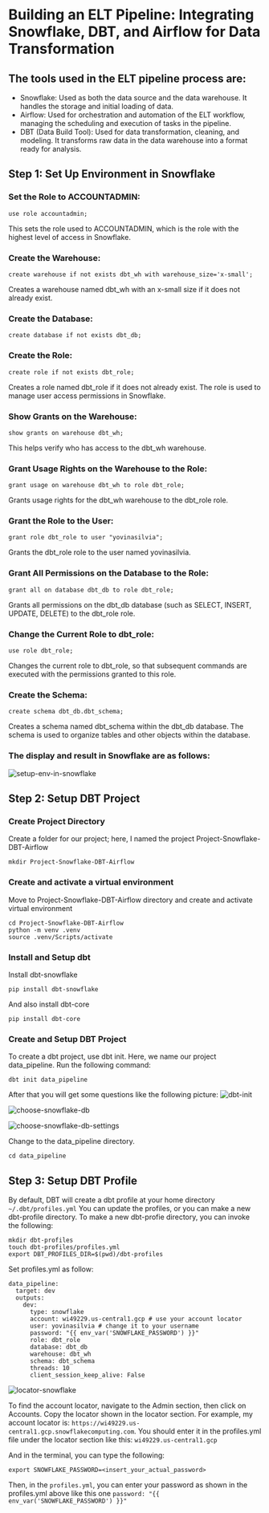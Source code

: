 # Building an ELT Pipeline: Integrating Snowflake, DBT, and Airflow for Data Transformation

## The tools used in the ELT pipeline process are:
* Snowflake: Used as both the data source and the data warehouse. It handles the storage and initial loading of data.
* Airflow: Used for orchestration and automation of the ELT workflow, managing the scheduling and execution of tasks in the pipeline.
* DBT (Data Build Tool): Used for data transformation, cleaning, and modeling. It transforms raw data in the data warehouse into a format ready for analysis.

## Step 1: Set Up Environment in Snowflake
### Set the Role to ACCOUNTADMIN:
```
use role accountadmin;
```
This sets the role used to ACCOUNTADMIN, which is the role with the highest level of access in Snowflake.
### Create the Warehouse:
```
create warehouse if not exists dbt_wh with warehouse_size='x-small'; 
```
Creates a warehouse named dbt_wh with an x-small size if it does not already exist.
### Create the Database:
```
create database if not exists dbt_db;
```
### Create the Role:
```
create role if not exists dbt_role;
```
Creates a role named dbt_role if it does not already exist. The role is used to manage user access permissions in Snowflake.
### Show Grants on the Warehouse:
```
show grants on warehouse dbt_wh;
```
This helps verify who has access to the dbt_wh warehouse.
### Grant Usage Rights on the Warehouse to the Role:
```
grant usage on warehouse dbt_wh to role dbt_role;
```
Grants usage rights for the dbt_wh warehouse to the dbt_role role.
### Grant the Role to the User:
```
grant role dbt_role to user "yovinasilvia";
```
Grants the dbt_role role to the user named yovinasilvia.
### Grant All Permissions on the Database to the Role:
```
grant all on database dbt_db to role dbt_role;
```
Grants all permissions on the dbt_db database (such as SELECT, INSERT, UPDATE, DELETE) to the dbt_role role.
### Change the Current Role to dbt_role:
```
use role dbt_role;
```
Changes the current role to dbt_role, so that subsequent commands are executed with the permissions granted to this role.
### Create the Schema:
```
create schema dbt_db.dbt_schema;
```
Creates a schema named dbt_schema within the dbt_db database. The schema is used to organize tables and other objects within the database.
### The display and result in Snowflake are as follows:
![setup-env-in-snowflake](documentations/setup-env-in-snowflake.png)

## Step 2: Setup DBT Project

### Create Project Directory
Create a folder for our project; here, I named the project Project-Snowflake-DBT-Airflow
```
mkdir Project-Snowflake-DBT-Airflow
```
### Create and activate a virtual environment
Move to Project-Snowflake-DBT-Airflow directory and create and activate virtual environment
```
cd Project-Snowflake-DBT-Airflow
python -m venv .venv
source .venv/Scripts/activate
```
### Install and Setup dbt
Install dbt-snowflake
```
pip install dbt-snowflake
```
And also install dbt-core
```
pip install dbt-core
```

### Create and Setup DBT Project
To create a dbt project, use dbt init. Here, we name our project data_pipeline. Run the following command:
```
dbt init data_pipeline
```
After that you will get some questions like the following picture:
![dbt-init](documentations/dbt-init.png)

![choose-snowflake-db](documentations/choose-snowflake-db.png)

![choose-snowflake-db-settings](documentations/choose-snowflake-db-settings.png)

Change to the data_pipeline directory.
```
cd data_pipeline
```

## Step 3: Setup DBT Profile
By default, DBT will create a dbt profile at your home directory `~/.dbt/profiles.yml`
You can update the profiles, or you can make a new dbt-profile directory.
To make a new dbt-profie directory, you can invoke the following:
```
mkdir dbt-profiles
touch dbt-profiles/profiles.yml
export DBT_PROFILES_DIR=$(pwd)/dbt-profiles
```

Set profiles.yml as follow:
```
data_pipeline:
  target: dev
  outputs:
    dev:
      type: snowflake
      account: wi49229.us-central1.gcp # use your account locator
      user: yovinasilvia # change it to your username
      password: "{{ env_var('SNOWFLAKE_PASSWORD') }}" 
      role: dbt_role
      database: dbt_db
      warehouse: dbt_wh
      schema: dbt_schema
      threads: 10
      client_session_keep_alive: False
```

![locator-snowflake](documentations/locator-snowflake.png)

To find the account locator, navigate to the Admin section, then click on Accounts. Copy the locator shown in the locator section. For example, my account locator is: `https://wi49229.us-central1.gcp.snowflakecomputing.com`. 
You should enter it in the profiles.yml file under the locator section like this: `wi49229.us-central1.gcp`

And in the terminal, you can type the following:
```
export SNOWFLAKE_PASSWORD=<insert_your_actual_password>
```
Then, in the `profiles.yml`, you can enter your password as shown in the profiles.yml above like this one `password: "{{ env_var('SNOWFLAKE_PASSWORD') }}"`






